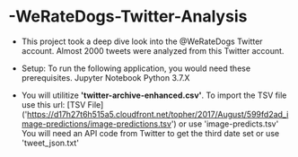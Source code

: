 # -WeRateDogs-Twitter-Analysis

 - This project took a deep dive look into the @WeRateDogs Twitter account.  Almost 2000 tweets were analyzed from this Twitter account.

 - Setup:
To run the following application, you would need these prerequisites.
Jupyter Notebook
Python 3.7.X

 - You will utilitize **'twitter-archive-enhanced.csv'**.
To import the TSV file use this url: [TSV File] ('https://d17h27t6h515a5.cloudfront.net/topher/2017/August/599fd2ad_image-predictions/image-predictions.tsv') or use 'image-predicts.tsv'
You will need an API code from Twitter to get the third date set or use 'tweet_json.txt'
